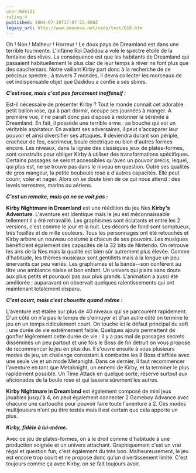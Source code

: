 ```yaml
---
user:Kékidi
rating:4
published: 2004-07-18T17:07:22.000Z
legacy_url: http://www.emunova.net/veda/test/616.htm
---
```

Oh ! Non ! Malheur ! Horreur ! Le doux pays de Dreamland est dans une terrible tourmente. L'infâme Roi Dadidou a volé le spectre étoilé de la fontaine des rêves. La conséquence est que les habitants de Dreamland qui passaient habituellement le plus clair de leur temps à rêver ne font plus que des cauchemars. Notre vaillant Kirby part donc à la recherche de ce précieux spectre ; à travers 7 mondes, il devra collecter les morceaux de cet indispensable objet que Dadidou a confié à ses sbires.  

  

_**C'est rose, mais c'est pas forcément inoffensif :**_  

  

Est-il nécessaire de présenter Kirby ? Tout le monde connaît cet adorable petit ballon rose, qui à part dormir, occupe ses journées à manger. A première vue, il ne paraît donc pas disposé à redonner la sérénité à Dreamland. En fait, il possède une terrible arme : sa bouche qui est un véritable aspirateur. En avalant ses adversaires, il peut s'accaparer leur pouvoir et ainsi diversifier ses attaques. Il deviendra durant son périple, cracheur de feu, escrimeur, boule électrique ou bien d'autres formes encore. Les niveaux, dans la lignée des classiques jeux de plates-formes, sont construits pour obliger Kirby à utiliser des transformations spécifiques. Certains passages ne seront accessibles qu'avec un pouvoir précis, lequel, qui plus est, ne se trouve pas dans le niveau en question. Outre ses qualités de gros mangeur, la petite bouboule rose a d'autres capacités. Elle peut courir, voler et nager. Alors on se doute bien de ce qui nous attend : des levels terrestres, marins ou aériens.  

  

_**C'est un remake, mais ça ne se voit pas :**_  

  

**Kirby Nightmare in Dreamland** est une réédition du jeu Nes **Kirby's Adventure**. L'aventure est identique mais le jeu est méconnaissable tellement il a été retravaillé. Les graphismes sont éclatants et entre les 2 versions, c'est comme le jour et la nuit. Les décors de fond sont somptueux, très fouillés et de mille couleurs. Tous les personnages ont été retouchés et Kirby arbore un nouveau costume à chacun de ses pouvoirs. Les musiques bénéficient également des capacités de la 32 bits de Nintendo. On retrouve les airs de la Nes mais la qualité est bien sûr autrement plus élevée. Comme d'habitude, les thèmes musicaux sont gentillets mais à la longue un peu énervants car peu variés. Les graphismes et la bande--son confèrent au titre une ambiance niaise et bon enfant. Un univers qui plaira sans doute aux plus petits et pourquoi pas aux plus grands. L'animation a aussi été améliorée ; auparavant on observait quelques ralentissements qui ont maintenant totalement disparu.  

  

_**C'est court, mais c'est chouette quand même :**_  

  

L'aventure est étalée sur plus de 40 niveaux qui se parcourent rapidement. D'un côté on n'a pas le temps de s'ennuyer et d'un autre côté on termine le jeu en un temps ridiculement court. On touche ici le défaut principal du soft : une durée de vie extrêmement faible. Quelques ajouts permettent de gonfler légèrement cette durée de vie : il y a pas mal de passages secrets disséminés un peu partout et une fois le Boss de fin détruit on vous propose de recommencer le jeu en plus dur. Il s'ouvre ensuite à vous plusieurs modes de jeu, un challenge consistant à combattre les 8 Boss d'affilée avec une seule vie et un mode Metanight. Dans ce dernier, il faut recommencer l'aventure en tant que Metaknight, un ennemi de Kirby, et la terminer le plus rapidement possible. Un Time Attack en quelque sorte, réservé surtout aux aficionados de la boule rose et qui lassera sûrement les autres.  

  

**Kirby Nightmare in Dreamland** est également composé de mini jeux jouables jusqu'à 4, on peut également connecter 2 Gameboy Advance avec chacune une cartouche pour pouvoir faire toute l'aventure à 2\. Ces modes multijoueurs n'ont pu être testés mais il est certain que cela apporte un plus.  

  

_**Kirby, fidèle à lui-même.**_  

  

Avec ce jeu de plates-formes, on a le droit comme d'habitude à une production soignée et un univers attachant. Graphiquement c'est un vrai régal et question fun, c'est également du très bon. Malheureusement, le jeu est encore trop court et ne propose donc qu'un divertissement limité. C'est toujours comme ça avec Kirby, on se fait toujours avoir.
